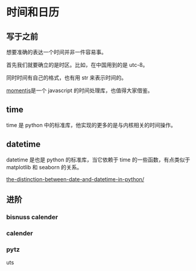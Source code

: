 # 时间和日历

## 写于之前

想要准确的表达一个时间并非一件容易事。

首先我们就要确立的是时区。比如，在中国用到的是 utc-8。

同时时间有自己的格式，也有用 str 来表示时间的。

[momentjs](http://momentjs.cn/)是一个 javascript 的时间处理库，也值得大家借鉴。

## time

time 是 python 中的标准库，他实现的更多的是与内核相关的时间操作。

## datetime

datetime 是也是 python 的标准库，当它依赖于 time 的一些函数，有点类似于 matplotlib 和 seaborn 的关系。

[the-distinction-between-date-and-datetime-in-python/](http://gracece.com/2014/10/the-distinction-between-date-and-datetime-in-python/)

## 进阶

### bisnuss calender
### calender

### pytz 

uts